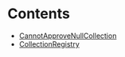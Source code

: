 

# Contents
- [CannotApproveNullCollection](CollectionRegistry.sol/error.CannotApproveNullCollection.md)
- [CollectionRegistry](CollectionRegistry.sol/contract.CollectionRegistry.md)
